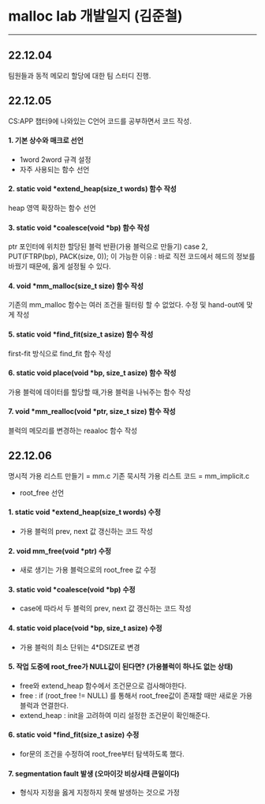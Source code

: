 # malloc lab 개발일지 (김준철)

---

## 22.12.04

팀원들과 동적 메모리 할당에 대한 팀 스터디 진행.

## 22.12.05

CS:APP 챕터9에 나와있는 C언어 코드를 공부하면서 코드 작성.

#### 1. 기본 상수와 매크로 선언

-   1word 2word 규격 설정
-   자주 사용되는 함수 선언

#### 2. static void \*extend_heap(size_t words) 함수 작성

heap 영역 확장하는 함수 선언

#### 3. static void \*coalesce(void \*bp) 함수 작성

ptr 포인터에 위치한 할당된 블럭 반환(가용 블럭으로 만들기)
case 2, PUT(FTRP(bp), PACK(size, 0)); 이 가능한 이유 :
바로 직전 코드에서 헤드의 정보를 바꿨기 때문에, 옳게 설정될 수 있다.

#### 4. void \*mm_malloc(size_t size) 함수 작성

기존의 mm_malloc 함수는 여러 조건을 필터링 할 수 없었다.
수정 및 hand-out에 맞게 작성

#### 5. static void \*find_fit(size_t asize) 함수 작성

first-fit 방식으로 find_fit 함수 작성

#### 6. static void place(void \*bp, size_t asize) 함수 작성

가용 블럭에 데이터를 할당할 때,가용 블럭을 나눠주는 함수 작성

#### 7. void *mm_realloc(void *ptr, size_t size) 함수 작성

블럭의 메모리를 변경하는 reaaloc 함수 작성

## 22.12.06

명시적 가용 리스트 만들기 = mm.c
기존 묵시적 가용 리스트 코드 = mm_implicit.c

-   root_free 선언

#### 1. static void \*extend_heap(size_t words) 수정

-   가용 블럭의 prev, next 값 갱신하는 코드 작성

#### 2. void mm_free(void \*ptr) 수정

-   새로 생기는 가용 블럭으로의 root_free 값 수정

#### 3. static void \*coalesce(void \*bp) 수정

-   case에 따라서 두 블럭의 prev, next 값 갱신하는 코드 작성

#### 4. static void place(void \*bp, size_t asize) 수정

-   가용 블럭의 최소 단위는 4\*DSIZE로 변경

#### 5. 작업 도중에 root_free가 NULL값이 된다면? (가용블럭이 하나도 없는 상태)

-   free와 extend_heap 함수에서 조건문으로 검사해야한다.
-   free : if (root_free != NULL) 를 통해서 root_free값이 존재할 때만 새로운 가용 블럭과 연결한다.
-   extend_heap : init을 고려하여 미리 설정한 조건문이 확인해준다.

#### 6. static void \*find_fit(size_t asize) 수정

-   for문의 조건을 수정하여 root_free부터 탐색하도록 했다.

#### 7. segmentation fault 발생 (오마이갓 비상사태 큰일이다)

-   형식자 지정을 옳게 지정하지 못해 발생하는 것으로 가정
